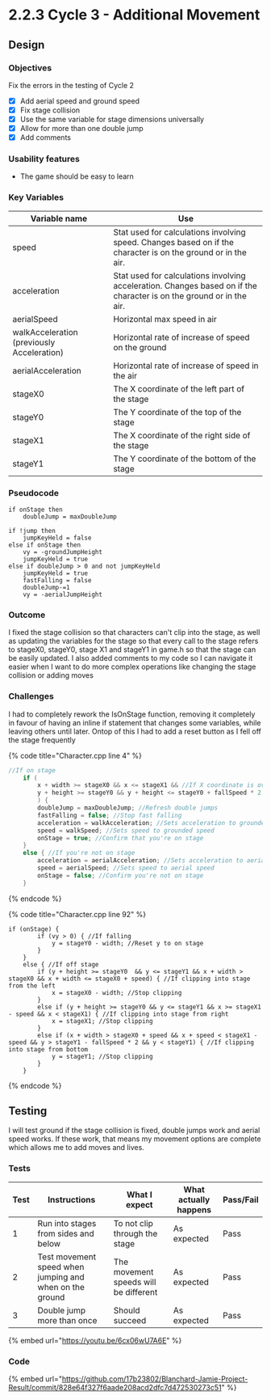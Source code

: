 # 2.2.3 Cycle 3 - Additional Movement

## Design

### Objectives

Fix the errors in the testing of Cycle 2

* [x] Add aerial speed and ground speed
* [x] Fix stage collision
* [x] Use the same variable for stage dimensions universally
* [x] Allow for more than one double jump
* [x] Add comments

### Usability features

* The game should be easy to learn

### Key Variables

| Variable name                              | Use                                                                                                                  |
| ------------------------------------------ | -------------------------------------------------------------------------------------------------------------------- |
| speed                                      | Stat used for calculations involving speed. Changes based on if the character is on the ground or in the air.        |
| acceleration                               | Stat used for calculations involving acceleration. Changes based on if the character is on the ground or in the air. |
| aerialSpeed                                | Horizontal max speed in air                                                                                          |
| walkAcceleration (previously Acceleration) | Horizontal rate of increase of speed on the ground                                                                   |
| aerialAcceleration                         | Horizontal rate of increase of speed in the air                                                                      |
| stageX0                                    | The X coordinate of the left part of the stage                                                                       |
| stageY0                                    | The Y coordinate of the top of the stage                                                                             |
| stageX1                                    | The X coordinate of the right side of the stage                                                                      |
| stageY1                                    | The Y coordinate of the bottom of the stage                                                                          |

### Pseudocode

```
if onStage then
    doubleJump = maxDoubleJump

if !jump then
    jumpKeyHeld = false
else if onStage then
    vy = -groundJumpHeight
    jumpKeyHeld = true
else if doubleJump > 0 and not jumpKeyHeld
    jumpKeyHeld = true
    fastFalling = false
    doubleJump-=1
    vy = -aerialJumpHeight
```

### Outcome

I fixed the stage collision so that characters can't clip into the stage, as well as updating the variables for the stage so that every call to the stage refers to stageX0, stageY0, stage X1 and stageY1 in game.h so that the stage can be easily updated. I also added comments to my code so I can navigate it easier when I want to do more complex operations like changing the stage collision or adding moves

### Challenges

I had to completely rework the IsOnStage function, removing it completely in favour of having an inline if statement that changes some variables, while leaving others until later. Ontop of this I had to add a reset button as I fell off the stage frequently

{% code title="Character.cpp line 4" %}
```cpp
//If on stage
	if (
		x + width >= stageX0 && x <= stageX1 && //If X coordinate is over the stage
		y + height >= stageY0 && y + height <= stageY0 + fallSpeed * 2 //If Y coordinate is level with the stage
		) {
		doubleJump = maxDoubleJump; //Refresh double jumps
		fastFalling = false; //Stop fast falling
		acceleration = walkAcceleration; //Sets acceleration to grounded acceleration
		speed = walkSpeed; //Sets speed to grounded speed
		onStage = true; //Confirm that you're on stage
	}
	else { //If you're not on stage
		acceleration = aerialAcceleration; //Sets acceleration to aerial acceleration
		speed = aerialSpeed; //Sets speed to aerial speed
		onStage = false; //Confirm you're not on stage
	}
```
{% endcode %}

{% code title="Character.cpp line 92" %}
```
if (onStage) {
		if (vy > 0) { //If falling
			y = stageY0 - width; //Reset y to on stage
		}
	}
	else { //If off stage
		if (y + height >= stageY0  && y <= stageY1 && x + width > stageX0 && x + width <= stageX0 + speed) { //If clipping into stage from the left
			x = stageX0 - width; //Stop clipping
		}
		else if (y + height >= stageY0 && y <= stageY1 && x >= stageX1 - speed && x < stageX1) { //If clipping into stage from right
			x = stageX1; //Stop clipping
		}
		else if (x + width > stageX0 + speed && x + speed < stageX1 - speed && y > stageY1 - fallSpeed * 2 && y < stageY1) { //If clipping into stage from bottom
			y = stageY1; //Stop clipping
		}
	}
```
{% endcode %}

## Testing

I will test ground if the stage collision is fixed, double jumps work and aerial speed works. If these work, that means my movement options are complete which allows me to add moves and lives.

### Tests

| Test | Instructions                                            | What I expect                         | What actually happens | Pass/Fail |
| ---- | ------------------------------------------------------- | ------------------------------------- | --------------------- | --------- |
| 1    | Run into stages from sides and below                    | To not clip through the stage         | As expected           | Pass      |
| 2    | Test movement speed when jumping and when on the ground | The movement speeds will be different | As expected           | Pass      |
| 3    | Double jump more than once                              | Should succeed                        | As expected           | Pass      |

{% embed url="https://youtu.be/6cx06wU7A6E" %}

### Code

{% embed url="https://github.com/17b23802/Blanchard-Jamie-Project-Result/commit/828e64f327f6aade208acd2dfc7d472530273c51" %}
